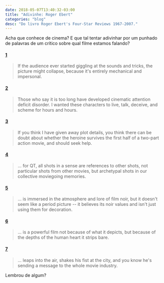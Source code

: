 ```yaml
---
date: 2018-05-07T13:40:32-03:00
title: "Adivinhe: Roger Ebert"
categories: "blog"
desc: "Do livro Roger Ebert's Four-Star Reviews 1967-2007."
---
```

Acha que conhece de cinema? E que tal tentar adivinhar por um punhado de palavras de um crítico sobre qual filme estamos falando?

#### [1](https://www.imdb.com/title/tt0070047)
> If the audience ever started giggling at the sounds and tricks, the picture might collapse, because it's entirely mechanical and impersonal.

#### [2](https://www.imdb.com/title/tt0119396)
> Those who say it is too long have developed cinematic attention deficit disorder. I wanted these characters to live, talk, deceive, and scheme for hours and hours.

#### [3](https://www.imdb.com/title/tt0266697)
> If you think I have given away plot details, you think there can be doubt about whether the heroine survives the first half of a two-part action movie, and should seek help.

#### [4](https://www.imdb.com/title/tt0266697)
> ... for QT, all shots in a sense are references to other shots, not particular shots from other movies, but archetypal shots in our collective moviegoing memories.

#### [5](https://www.imdb.com/title/tt0119488)
> ... is immersed in the atmosphere and lore of film noir, but it doesn't seem like a period picture -- it believes its noir values and isn't just using them for decoration.

#### [6](https://www.imdb.com/title/tt0364569)
> ... is a powerful film not because of what it depicts, but because of the depths of the human heart it strips bare.

#### [7](https://www.imdb.com/title/tt0075148)
> ... leaps into the air, shakes his fist at the city, and you know he's sending a message to the whole movie industry.

Lembrou de algum?
